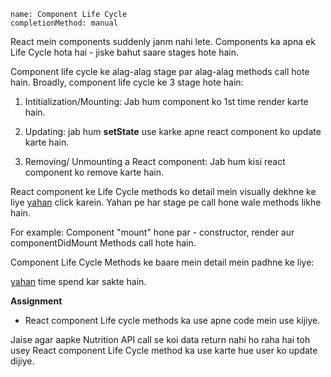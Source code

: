 ```ngMeta
name: Component Life Cycle
completionMethod: manual
```

React mein components suddenly janm nahi lete. Components ka apna ek Life Cycle hota hai - jiske bahut saare stages hote hain.

Component life cycle ke alag-alag stage par alag-alag methods call hote hain. Broadly, component life cycle ke 3 stage hote hain:

1. Intitialization/Mounting: Jab hum component ko 1st time render karte hain.

2. Updating: jab hum **setState** use karke apne react component ko update karte hain.

3. Removing/ Unmounting a React component: Jab hum kisi react component ko remove karte hain.

React component ke Life Cycle methods ko detail mein visually dekhne ke liye [yahan](http://projects.wojtekmaj.pl/react-lifecycle-methods-diagram/) click karein.
Yahan pe har stage pe call hone wale methods likhe hain.

For example:
Component "mount" hone par - constructor, render aur componentDidMount Methods call hote hain.

Component Life Cycle Methods ke baare mein detail mein padhne ke liye:

[yahan](https://www.rithmschool.com/courses/react-fundamentals/component-life-cycle) time spend kar sakte hain.


**Assignment**

- React component Life cycle methods ka use apne code mein use kijiye.

Jaise agar aapke Nutrition API call se koi data return nahi ho raha hai toh usey React component Life Cycle method ka use karte hue user ko update dijiye.


